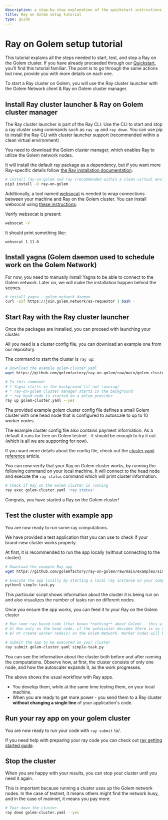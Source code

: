 ```yaml
---
description: a step-by-step explanation of the quickstart instructions
title: Ray on Golem setup tutorial
type: guide 
---
```


# Ray on Golem setup tutorial 

This tutorial explains all the steps needed to start, test, and stop a Ray on the Golem cluster. 
If you have already proceeded through our [Quickstart](/docs/creators/ray/quickstart), you'll find this tutorial familiar. 
The point is to go through the same actions but now, provide you with more details on each one.

To start a Ray cluster on Golem, you will use the Ray cluster launcher with the Golem Network client & Ray on Golem cluster manager.

## Install Ray cluster launcher & Ray on Golem cluster manager

The Ray cluster launcher is part of the Ray CLI. Use the CLI to start and stop a ray cluster using commands such as `ray up` and `ray down`. 
You can use pip to install the Ray CLI with cluster launcher support (recommended within a clean virtual environment)

You need to download the Golem cluster manager, which enables Ray to utilize the Golem network nodes.

It will install the default ray package as a dependency, but if you want more Ray-specific details follow [the Ray installation documentation](https://docs.ray.io/en/latest/ray-overview/installation.html#installation).

```bash
# install ray-on-golem and ray (recommended within a clean virtual environment)
pip3 install -U ray-on-golem
```

Additionally, a tool named [websocat](https://lib.rs/crates/websocat) is needed to wrap connections between your machine and Ray on the Golem cluster.
You can install websocat using [these instructions](https://lindevs.com/install-websocat-on-ubuntu/).

Verify websocat is present:
```bash
websocat -V
```
It should print something like:
```
websocat 1.11.0
```

## Install yagna (Golem daemon used to schedule work on the Golem Network)

For now, you need to manually install Yagna to be able to connect to the Golem network.
Later on, we will make the installation happen behind the scenes.

```bash
# install yagna - golem network daemon
curl -sSf https://join.golem.network/as-requestor | bash -
```

## Start Ray with the Ray cluster launcher

Once the packages are installed, you can proceed with launching your cluster.

All you need is a cluster config file, you can download an example one from our repository.

The command to start the cluster is `ray up`:

```bash
# Download the example golem-cluster.yaml
wget https://github.com/golemfactory/ray-on-golem/raw/main/golem-cluster.yaml

# In this command:
# * Yagna starts in the background (if not running)
# * ray-on-golem cluster manager starts in the background
# * ray head node is started on a golem provider
ray up golem-cluster.yaml --yes

```

The provided example golem cluster config file defines a small Golem cluster with one head node 
that is configured to autoscale to up to 10 worker nodes.

The example cluster config file also contains payment information. As a default it runs for free on Golem testnet - it should be enough to try it out (which is all we are supporting for now).

If you want more details about the config file, check out the [cluster yaml reference](/docs/creators/ray/cluster-yaml-reference) article.

You can now verify that your Ray on Golem cluster works, by running the following command on your local machine. 
It will connect to the head node and execute the `ray status` command which will print cluster information.

```bash
# Check if Ray on the Golem cluster is running 
ray exec golem-cluster.yaml 'ray status'

```

Congrats, you have started a Ray on the Golem cluster!



## Test the cluster with example app

You are now ready to run some ray computations. 

We have provided a test application that you can use to check if your brand-new cluster works properly.

At first, it is recommended to run the app locally (without connecting to the cluster)

```bash
# Download the example Ray app
wget https://github.com/golemfactory/ray-on-golem/raw/main/examples/simple-task.py 

# Execute the app locally by starting a local ray instance on your computer
python3 simple-task.py
```

This particular script shows information about the cluster it is being run on and also visualizes the number of tasks run on different nodes.

Once you ensure the app works, you can feed it to your Ray on the Golem cluster

```bash
# Run some ray-based code (that knows *nothing** about Golem) - this will either:
# A) Run only on the head node, if the autoscaler decides there is no need for a worker node
# B) Or create worker node(s) on the Golem Network. Worker nodes will be later auto-terminated by the autoscaler

# Submit the app to be executed on your cluster
ray submit golem-cluster.yaml simple-task.py
```

You can see the information about the cluster both before and after running the computations.
Observe how, at first, the cluster consists of only one node, and how the autoscaler expands it, as the work progresses.

The above shows the usual workflow with Ray apps.
- You develop them, while at the same time testing them, on your local machine.
- When you are ready to get more power - you send them to a Ray cluster **without changing a single line** of your application's code.

## Run your ray app on your golem cluster

You are now ready to run your code with `ray submit` \o/.

If you need help with preparing your ray code you can check out [ray getting started guide](https://docs.ray.io/en/latest/ray-core/walkthrough.html). 


## Stop the cluster

When you are happy with your results, you can stop your cluster until you need it again.

This is important because running a cluster uses up the Golem network nodes. In the case of testnet, it means others might find the network busy, and in the case of mainnet, it means you pay more.

```bash
# Tear down the cluster.
ray down golem-cluster.yaml --yes
```

